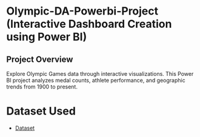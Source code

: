 # Olympic-DA-Powerbi-Project (Interactive Dashboard Creation using Power BI)
## Project Overview
Explore Olympic Games data through interactive visualizations. This Power BI project analyzes medal counts, athlete performance, and geographic trends from 1900 to present.
# Dataset Used
- <a href="https://github.com/Aajtakk/Olympic-DA-Powerbi-Project/tree/main">Dataset</a>
